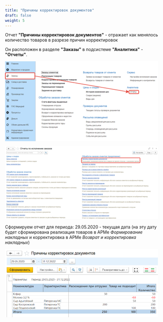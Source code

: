 ```yaml
---
title: "Причины корректировок документов"
draft: false
weight: 5
---
```


Отчет **"Причины корректировок документов"** - отражает как менялось количество товаров в разрезе причин корректировок

Он расположен в разделе **"Заказы"** в подсистеме **"Аналитика"** - **"Отчеты"**.

[![1][1]][1]

[![2][2]][2]

Сформируем отчет для периода: 29.05.2020 - текущая дата (на эту дату будет сформирована реализация товаров в АРМе *Формирование накладных* и корректировка в АРМе *Возврат и корректировка накладных*)

[![3][3]][3]

[1]: 1.png
[2]: 2.png
[3]: 3.png
